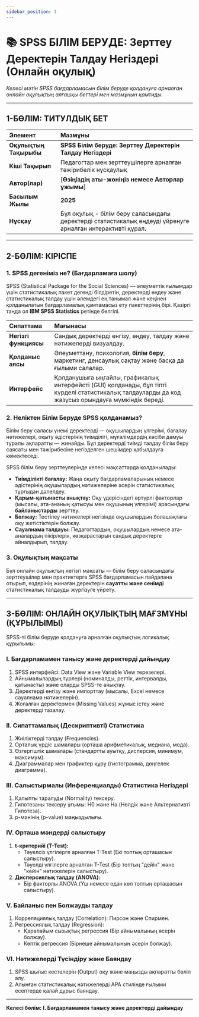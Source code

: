 ```yaml
---
sidebar_position: 1
---
```


# 📚 SPSS БІЛІМ БЕРУДЕ: Зерттеу Деректерін Талдау Негіздері (Онлайн оқулық)

*Келесі мәтін SPSS бағдарламасын білім беруде қолдануға арналған онлайн оқулықтың алғашқы беттері мен мазмұнын қамтиды.*

---

## 1-БӨЛІМ: ТИТУЛДЫҚ БЕТ

| Элемент | Мазмұны |
| :--- | :--- |
| **Оқулықтың Тақырыбы** | **SPSS Білім беруде: Зерттеу Деректерін Талдау Негіздері** |
| **Кіші Тақырып** | Педагогтар мен зерттеушілерге арналған тәжірибелік нұсқаулық |
| **Автор(лар)** | [**Өзіңіздің аты-жөніңіз немесе Авторлар ұжымы**] |
| **Басылым Жылы** | **2025** |
| **Нұсқау** | Бұл оқулық - білім беру саласындағы деректерді статистикалық өңдеуді үйренуге арналған интерактивті құрал. |

---

## 2-БӨЛІМ: КІРІСПЕ

### 1. SPSS дегеніміз не? (Бағдарламаға шолу)

SPSS (Statistical Package for the Social Sciences) — әлеуметтік ғылымдар үшін статистикалық пакет дегенді білдіретін, деректерді өңдеу және статистикалық талдау үшін әлемдегі ең танымал және кеңінен қолданылатын бағдарламалық қамтамасыз ету пакеттерінің бірі. Қазіргі таңда ол **IBM SPSS Statistics** ретінде белгілі.

| Сипаттама | Мағынасы |
| :--- | :--- |
| **Негізгі функциясы** | Сандық деректерді енгізу, өңдеу, талдау және нәтижелерді визуалдау. |
| **Қолданыс аясы** | Әлеуметтану, психология, **білім беру**, маркетинг, денсаулық сақтау және басқа да ғылыми салалар. |
| **Интерфейс** | Қолданушыға ыңғайлы, графикалық интерфейсті (GUI) қолданады, бұл тіпті күрделі статистикалық талдауларды да код жазусыз орындауға мүмкіндік береді. |

### 2. Неліктен Білім Беруде SPSS қолданамыз?

Білім беру саласы үнемі деректерді — оқушылардың үлгерімі, бағалау нәтижелері, оқыту әдістерінің тиімділігі, мұғалімдердің кәсіби дамуы туралы ақпаратты — жинайды. Бұл деректерді тиімді талдау білім беру саясаты мен тәжірибесіне негізделген шешімдер қабылдауға көмектеседі.

SPSS білім беру зерттеулерінде келесі мақсаттарда қолданылады:

* **Тиімділікті бағалау:** Жаңа оқыту бағдарламаларының немесе әдістерінің оқушылардың нәтижелеріне әсерін статистикалық тұрғыдан дәлелдеу.
* **Қарым-қатынасты анықтау:** Оқу үдерісіндегі әртүрлі факторлар (мысалы, ата-ананың қатысуы мен оқушының үлгерімі) арасындағы **байланыстарды** зерттеу.
* **Болжау:** Тестілеу нәтижелері негізінде оқушылардың болашақтағы оқу жетістіктерін болжау.
* **Сауалнама талдауы:** Педагогтардың, оқушылардың немесе ата-аналардың пікірлерін, көзқарастарын сандық деректерге айналдырып, талдау.

### 3. Оқулықтың мақсаты

Бұл онлайн оқулықтың негізгі мақсаты — білім беру саласындағы зерттеушілер мен практиктерге SPSS бағдарламасын пайдалана отырып, өздерінің жинаған деректерін **сауатты және сенімді** статистикалық талдауды жүргізуге үйрету.

---

## 3-БӨЛІМ: ОНЛАЙН ОҚУЛЫҚТЫҢ МАҒЗМҰНЫ (ҚҰРЫЛЫМЫ)

SPSS-ті білім беруде қолдануға арналған оқулықтың логикалық құрылымы:

### I. Бағдарламамен танысу және деректерді дайындау
1. SPSS интерфейсі: Data View және Variable View терезелері.
2. Айнымалылардың түрлері (номиналды, реттік, интервалды, қатынасты) және оларды SPSS-те анықтау.
3. Деректерді енгізу және импорттау (мысалы, Excel немесе сауалнама нәтижелерін).
4. Жоғалған деректермен (Missing Values) жұмыс істеу және деректерді тазалау.

### II. Сипаттамалық (Дескриптивті) Статистика
1. Жиіліктерді талдау (Frequencies).
2. Орталық үрдіс шамалары (орташа арифметикалық, медиана, мода).
3. Өзгергіштік шамалары (стандартты ауытқу, дисперсия, минимум, максимум).
4. Диаграммалар мен графиктер құру (гистограмма, дөңгелек диаграмма).

### III. Салыстырмалы (Инференциалды) Статистика Негіздері
1. Қалыпты таралуды (Normality) тексеру.
2. Гипотезаны тексеру ұғымы: H0 және Ha (Нөлдік және Альтернативті Гипотеза).
3. p-мәнінің (p-value) маңыздылығы.

### IV. Орташа мәндерді салыстыру
1. **t-критерийі (T-Test):**
    * Тәуелсіз үлгілерге арналған T-Test (Екі топтың орташасын салыстыру).
    * Тәуелді үлгілерге арналған T-Test (Бір топтың "дейін" және "кейін" нәтижелерін салыстыру).
2. **Дисперсиялық талдау (ANOVA):**
    * Бір факторлы ANOVA (Үш немесе одан көп топтың орташасын салыстыру).

### V. Байланыс пен Болжауды талдау
1. Корреляциялық талдау (Correlation): Пирсон және Спирмен.
2. Регрессиялық талдау (Regression):
    * Қарапайым сызықтық регрессия (Бір айнымалының әсерін болжау).
    * Көптік регрессия (Бірнеше айнымалының әсерін болжау).

### VI. Нәтижелерді Түсіндіру және Баяндау
1. SPSS шығыс кестелерін (Output) оқу және маңызды ақпаратты бөліп алу.
2. Алынған статистикалық нәтижелерді APA стилінде ғылыми есептерде қалай дұрыс баяндау.

---

**Келесі бөлім:** **I. Бағдарламамен танысу және деректерді дайындау**

